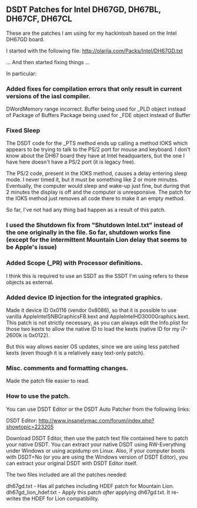 ## DSDT Patches for Intel DH67GD, DH67BL, DH67CF, DH67CL

These are the patches I am using for my hackintosh based on the Intel DH67GD board.

I started with the following file:
http://olarila.com/Packs/Intel/DH67GD.txt

… And then started fixing things … 

In particular:


### Added fixes for compilation errors that only result in current versions of the iasl compiler.

DWordMemory range incorrect.
Buffer being used for _PLD object instead of Package of Buffers
Package being used for _FDE object instead of Buffer


### Fixed Sleep

The DSDT code for the _PTS method ends up calling a method IOKS which appears to be trying to talk to the PS/2 port for mouse and keyboard.  I don't know about the DH67 board they have at Intel headquarters, but the one I have here doesn't have a PS/2 port (it is legacy free).

The PS/2 code, present in the IOKS method, causes a delay entering sleep mode.  I never timed it, but it must be something like 2 or more minutes.  Eventually, the computer would sleep and wake-up just fine, but during that 2 minutes the display is off and the computer is unresponsive.  The patch for the IOKS method just removes all code there to make it an empty method.

So far, I've not had any thing bad happen as a result of this patch.


### I used the Shutdown fix from "Shutdown Intel.txt" instead of the one originally in the file.  So far, shutdown works fine (except for the intermittent Mountain Lion delay that seems to be Apple's issue)


### Added Scope (_PR) with Processor definitions.  

I think this is required to use an SSDT as the SSDT I'm using refers to these objects as external.


### Added device ID injection for the integrated graphics.

Made it device ID 0x0116 (vendor 0x8086), so that it is possible to use vanilla AppleIntelSNBGraphicsFB.kext and AppleIntelHD3000Graphics.kext.  This patch is not strictly necessary, as you can always edit the Info.plist for those two kexts to allow the native ID to load the kexts (native ID for my i7-2600k is 0x0122).

But this way allows easier OS updates, since we are using less patched kexts (even though it is a relatively easy text-only patch).


### Misc. comments and formatting changes.

Made the patch file easier to read.


### How to use the patch.

You can use DSDT Editor or the DSDT Auto Patcher from the following links:

DSDT Editor: http://www.insanelymac.com/forum/index.php?showtopic=223205

Download DSDT Editor, then use the patch text file contained here to patch your native DSDT.  You can extract your native DSDT using RW-Everything under Windows or using acpidump on Linux.  Also, if your computer boots with DSDT=No (or you are using the Windows version of DSDT Editor), you can extract your original DSDT with DSDT Editor itself.

The two files included are all the patches needed:

dh67gd.txt - Has all patches including HDEF patch for Mountain Lion.
dh67gd_lion_hdef.txt - Apply this patch *after* applying dh67gd.txt.  It re-writes the HDEF for Lion compatibility.


